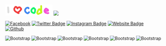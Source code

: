 
<img src="https://github.com/karjok/karjok/blob/main/ilc.png" width=30% height=auto> <img src="https://raw.githubusercontent.com/mayankchaudhary26/Cool-Readme-ideas/master/data/octocat/spidertocat.png" width=10% height=auto>

[![Facebook](https://img.shields.io/badge/-Facebook-blue?style=flat&logo=Facebook&logoColor=white)](https://www.facebook.com/karjok.pangesty)
[![Twitter Badge](https://img.shields.io/badge/-Twitter-1da1f2?labelColor=1da1f2&logo=twitter&logoColor=white&link=https://twitter.com/karjok_pangesty)](https://twitter.com/karjok_pangesty)
[![Instagram Badge](https://img.shields.io/badge/-Instagram-purple?logo=instagram&logoColor=white&link=https://instagram.com/karjok.pangesty/)](https://www.instagram.com/karjok.pangesty)
[![Website Badge](https://img.shields.io/badge/-Website-c14438?style=flat&logo=Google-Chrome&logoColor=white&link=karjokpangesty.blogspot.com)](karjokpangesty.blogspot.com)
[![Github](https://img.shields.io/github/followers/hejazizo?label=Follow&style=social)](https://github.com/karjok)

![Bootstrap](https://img.shields.io/badge/-Python-05122A?style=flat-square&logo=Python&color=7932fb) ![Bootstrap](https://img.shields.io/badge/-Flask-05122A?style=flat-square&logo=Flask&color=7932fb) ![Bootstrap](https://img.shields.io/badge/-Javascript-05122A?style=flat-square&logo=javascript&color=7932fb) ![Bootstrap](https://img.shields.io/badge/-Selenium-05122A?style=flat-square&logo=Selenium&color=7932fb) ![Bootstrap](https://img.shields.io/badge/-Linux-05122A?style=flat-square&logo=Linux&color=7932fb) ![Bootstrap](https://img.shields.io/badge/-Git-05122A?style=flat-square&logo=Git&color=7932fb)
